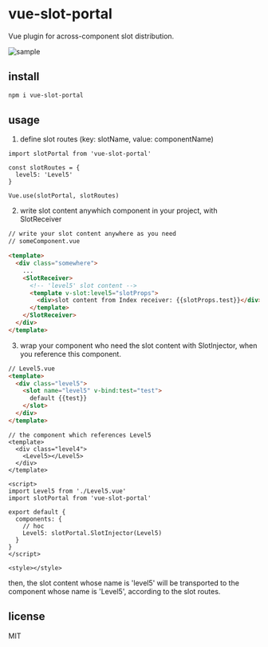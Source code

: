 # vue-slot-portal

Vue plugin for across-component slot distribution.

![sample](https://user-images.githubusercontent.com/6868950/57189626-3a1d4700-6f43-11e9-930c-a52371fe0647.png)

## install

```bash
npm i vue-slot-portal
```

## usage

1. define slot routes (key: slotName, value: componentName)

```javscript
import slotPortal from 'vue-slot-portal'

const slotRoutes = {
  level5: 'Level5'
}

Vue.use(slotPortal, slotRoutes)
```

2. write slot content anywhich component in your project, with SlotReceiver

```html
// write your slot content anywhere as you need
// someComponent.vue

<template>
  <div class="somewhere">
    ...
    <SlotReceiver>
      <!-- 'level5' slot content -->
      <template v-slot:level5="slotProps">
        <div>slot content from Index receiver: {{slotProps.test}}</div>
      </template>
    </SlotReceiver>
  </div>
</template>
```

3. wrap your component who need the slot content with SlotInjector, when you reference this component.

```html
// Level5.vue
<template>
  <div class="level5">
    <slot name="level5" v-bind:test="test">
      default {{test}}
    </slot>
  </div>
</template>
```

```vue
// the component which references Level5
<template>
  <div class="level4">
    <Level5></Level5>
  </div>
</template>

<script>
import Level5 from './Level5.vue'
import slotPortal from 'vue-slot-portal'

export default {
  components: {
    // hoc
    Level5: slotPortal.SlotInjector(Level5)
  }
}
</script>

<style></style>
```

then, the slot content whose name is 'level5' will be transported to the component whose name is 'Level5', according to the slot routes.

## license

MIT